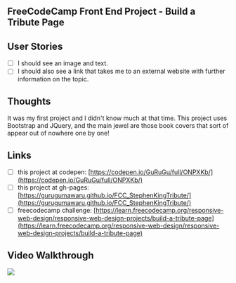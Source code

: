 ## FreeCodeCamp Front End Project - Build a Tribute Page

## User Stories

- [ ] I should see an image and text.
- [ ] I should also see a link that takes me to an external website with further information on the topic.

## Thoughts

It was my first project and I didn't know much at that time. This project uses Bootstrap and JQuery, and the main jewel are those book covers that sort of appear out of nowhere one by one!

## Links

- [ ] this project at codepen: [https://codepen.io/GuRuGu/full/ONPXKb/](https://codepen.io/GuRuGu/full/ONPXKb/)
- [ ] this project at gh-pages: [https://gurugumawaru.github.io/FCC_StephenKingTribute/](https://gurugumawaru.github.io/FCC_StephenKingTribute/)
- [ ] freecodecamp challenge: [https://learn.freecodecamp.org/responsive-web-design/responsive-web-design-projects/build-a-tribute-page](https://learn.freecodecamp.org/responsive-web-design/responsive-web-design-projects/build-a-tribute-page)

## Video Walkthrough

![](https://github.com/gurugumawaru/FCC_StephenKingTribute/blob/master/fcc_stephen_king_tribute.gif)
